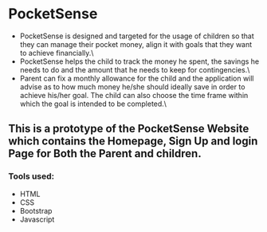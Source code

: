 # PocketSense
* PocketSense is designed and targeted for the usage of children so that they can manage their pocket money, align it with goals that they want to achieve financially.\
* PocketSense helps the child to track the money he spent, the savings he needs to do and the amount that he needs to keep for contingencies.\ 
* Parent can fix a monthly allowance for the child and the application will advise as to how much money he/she should ideally save in order to achieve his/her goal. The child can also choose the time frame within which the goal is intended to be completed.\
## This is a prototype of the PocketSense Website which contains the Homepage, Sign Up and login Page for Both the Parent and children.
### Tools used: 
- HTML 
- CSS
- Bootstrap 
- Javascript
